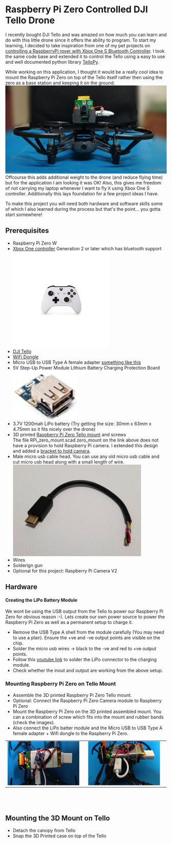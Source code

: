 # Raspberry Pi Zero Controlled DJI Tello Drone

I recently bought DJI Tello and was amazed on how much you can learn and do with this little drone since it offers the ability to program. To start my learning, I decided to take inspiration from one of my pet projects on [controlling a RaspberryPi rover with Xbox One S Bluetooth Controller](https://github.com/erviveksoni/xbox-raspberrypi-rover).
I took the same code base and extended it to control the Tello using a easy to use and well documented python library [TelloPy](https://github.com/hanyazou/TelloPy).

While working on this application, I thought it would be a really cool idea to mount the Raspberry Pi Zero on top of the Tello itself rather then using the zero as a base station and keeping it on the ground. 
<br/>
<img src="/images/drone_front.jpeg" alt="Tello with Raspberry Pi Zero" width="600" height="274" border="0" />
<br/>
Offcourse this adds additional weight to the drone (and reduce flying time) but for the application I am looking it was OK! Also, this gives me freedom of not carrying my laptop whenever I want to fly it using Xbox One S controller. Additionally this lays foundation for a few project ideas I have.

To make this project you will need both hardware and software skills some of which I also learned during the process but that's the point... you gotta start somewhere!

## Prerequisites
- Raspberry Pi Zero W
- [Xbox One controller](https://www.microsoft.com/en-us/p/xbox-wireless-controller/8t2d538wc7mn?cid=msft_web_collection&activetab=pivot%3aoverviewtab) Generation 2 or later which has bluetooth support
<br/><img src="images/controller.png" width="300" height="300"/>
- [DJI Tello](https://store.dji.com/product/tello)
- [WiFi Dongle](https://www.raspberrypi.org/products/raspberry-pi-usb-wifi-dongle/)
- Micro USB to USB Type A female adapter [something like this](https://www.amazon.com/CableCreation-Adapter-Compatible-Samsung-Function/dp/B01LXBS8EJ/)
- 5V Step-Up Power Module Lithium Battery Charging Protection Board
 <br/>![5V Step-Up Power Module Lithium Battery Charging Protection Board](/images/powerbankmodule.jpeg)
- 3.7V 1200mah LiPo battery (Try getting the size: 30mm x 63mm x 4.75mm so it fits nicely over the drone)
- 3D printed [Raspberry Pi Zero Tello mount](https://www.thingiverse.com/thing:4022999) and screws
  <br/>The file RPi_zero_mount.scad zero_mount on the link above does not have a provision to hold Raspberry Pi camera. I extended this design and added a [bracket to hold camera](/files/RPi_zero_mount_with_camera.scad).
- Male micro usb cable head. You can use any old micro usb cable and cut micro usb head along with a small length of wire.
<br/>![shell](/images/microusbshell.jpeg)
- Wires
- Solderign gun
- Optional for this project: Raspberry Pi Camera V2

## Hardware
#### Creating the LiPo Battery Module
We wont be using the USB output from the Tello to power our Raspberry Pi Zero for obvious reason :-). Lets create our own power source to power the Raspberry Pi Zero as well as a permanent setup to charge it.
 - Remove the USB Type A shell from the module carefully (You may need to use a plair). Ensure the +ve and -ve output points are visible on the chip.
 - Solder the micro usb wires -> black to the -ve and red to +ve output points.
 - Follow this [youtube link](https://www.youtube.com/watch?v=KB8S83aY35w) to solder the LiPo connector to the charging module. 
 - Check whether the inout and output are working from the above setup.
### Mounting Raspberry Pi Zero on Tello Mount
 - Assemble the 3D printed Raspberry Pi Zero Tello mount.
 - Optional: Connect the Raspberry Pi Zero Camera module to Raspberry Pi Zero
 - Mount the Raspberry Pi Zero on the 3D printed assembled mount. You can a combination of screw which fits into the mount and rubber bands (check the images).
 - Also connect the LiPo batter module and the Micro USB to USB Type A female adapter + Wifi dongle to the Raspberry Pi Zero.
<table height="200px">
<tr>
<td><img src="images/assembled_zero_mount.jpeg" width="300" height="137"/><td/>
<td><img src="images/assembled_zero_mount_2.jpeg" width="300" height="137"/><td/>
<tr/></table>

## Mounting the 3D Mount on Tello
 - Detach the canopy from Tello
 - Snap the 3D Printed case on top of the Tello 

